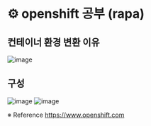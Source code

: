 # ⚙️ openshift 공부 (rapa)

## 컨테이너 환경 변환 이유 
![image](https://user-images.githubusercontent.com/68671394/133372991-448d06f4-5358-40cd-b75e-f62240cbbd49.png)


## 구성
![image](https://user-images.githubusercontent.com/68671394/133372960-6549fa3c-d750-43d9-80fb-25ca02874847.png)
![image](https://user-images.githubusercontent.com/68671394/133373084-2a7c0ada-efde-4c6d-8d8c-b52813820859.png)



 ※ Reference  https://www.openshift.com
                            
